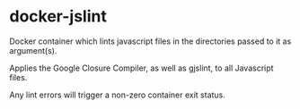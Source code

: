 docker-jslint
=============

Docker container which lints javascript files in the directories
passed to it as argument(s).

Applies the Google Closure Compiler, as well as gjslint, to all
Javascript files.

Any lint errors will trigger a non-zero container exit status.

